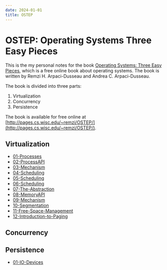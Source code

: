 ```yaml
---
date: 2024-01-01
title: OSTEP
---
```


# OSTEP: Operating Systems Three Easy Pieces

This is the my personal notes for the book [Operating Systems: Three Easy Pieces](http://pages.cs.wisc.edu/~remzi/OSTEP/), which is a free online book about operating systems. The book is written by Remzi H. Arpaci-Dusseau and Andrea C. Arpaci-Dusseau.

The book is divided into three parts:

1. Virtualization
2. Concurrency
3. Persistence

The book is available for free online at [http://pages.cs.wisc.edu/~remzi/OSTEP/](http://pages.cs.wisc.edu/~remzi/OSTEP/).

## Virtualization

- [01-Processes](./Virtualization/01-Processes.md)
- [02-ProcessAPI](./Virtualization/02-ProcessAPI.md)
- [03-Mechanism](./Virtualization/03-Mechanism.md)
- [04-Scheduling](./Virtualization/04-Scheduling.md)
- [05-Scheduling](./Virtualization/05-Scheduling.md)
- [06-Scheduling](./Virtualization/06-Scheduling.md)
- [07-The-Abstraction](./Virtualization/07-The-Abstraction.md)
- [08-MemoryAPI](./Virtualization/08-MemoryAPI.md)
- [09-Mechanism](./Virtualization/09-Mechanism.md)
- [10-Segmentation](./Virtualization/10-Segmentation.md)
- [11-Free-Space-Management](./Virtualization/11-Free-Space-Management.md)
- [12-Introduction-to-Paging](./Virtualization/12-Introduction-to-Paging.md)

## Concurrency

## Persistence

- [01-IO-Devices](./Persistence/01-IO-Devices.md)
